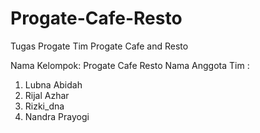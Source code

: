 # Progate-Cafe-Resto
Tugas Progate Tim Progate Cafe and Resto

Nama Kelompok: Progate Cafe Resto
Nama Anggota Tim :
1. Lubna Abidah
2. Rijal Azhar
3. Rizki_dna
4. Nandra Prayogi
